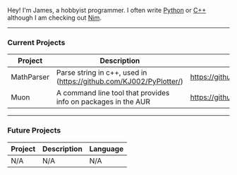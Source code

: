 Hey! I'm James, a hobbyist programmer. I often write [Python](https://www.python.org/) or [C++](https://gcc.gnu.org/) although I am checking out [Nim](https://nim-lang.org/).

----

### Current Projects

|Project|Description|Reference|
--- | --- | --- |
|MathParser|Parse string in c++, used in (https://github.com/KJ002/PyPlotter/)|https://github.com/KJ002/MathParser/|
|Muon|A command line tool that provides info on packages in the AUR|https://github.com/KJ002/Muon/|

-----

### Future Projects

|Project|Description|Language|
--- | --- | --- |
|N/A|N/A|N/A|
